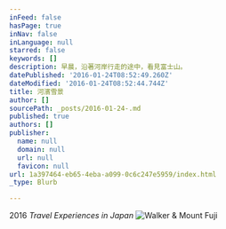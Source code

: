 ```yaml
---
inFeed: false
hasPage: true
inNav: false
inLanguage: null
starred: false
keywords: []
description: 早晨，沿著河岸行走的途中，看見富士山。
datePublished: '2016-01-24T08:52:49.260Z'
dateModified: '2016-01-24T08:52:44.744Z'
title: 河濱雪景
author: []
sourcePath: _posts/2016-01-24-.md
published: true
authors: []
publisher:
  name: null
  domain: null
  url: null
  favicon: null
url: 1a397464-eb65-4eba-a099-0c6c247e5959/index.html
_type: Blurb

---
```

2016 _Travel Experiences in Japan_
![Walker & Mount Fuji](https://s3-us-west-2.amazonaws.com/the-grid-img/p/28ca4263e36802ffa175f1a652e61afedec845f6.jpg)